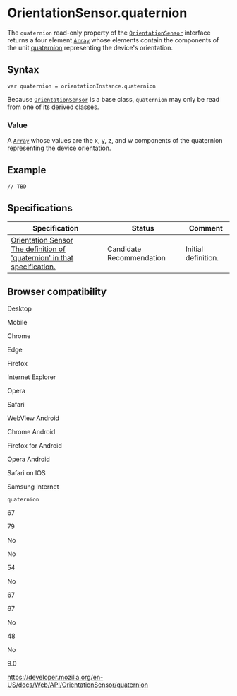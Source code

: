 OrientationSensor.quaternion
============================

The `quaternion` read-only property of the [`OrientationSensor`](../orientationsensor) interface returns a four element [`Array`](https://developer.mozilla.org/en-US/docs/Web/JavaScript/Reference/Global_Objects/Array) whose elements contain the components of the unit [quaternion](https://developer.mozilla.org/en-US/docs/Glossary/Quaternion) representing the device's orientation.

Syntax
------

    var quaternion = orientationInstance.quaternion

Because [`OrientationSensor`](../orientationsensor) is a base class, `quaternion` may only be read from one of its derived classes.

### Value

A [`Array`](https://developer.mozilla.org/en-US/docs/Web/JavaScript/Reference/Global_Objects/Array) whose values are the x, y, z, and w components of the quaternion representing the device orientation.

Example
-------

    // TBD

Specifications
--------------

<table><thead><tr class="header"><th>Specification</th><th>Status</th><th>Comment</th></tr></thead><tbody><tr class="odd"><td><a href="https://www.w3.org/TR/orientation-sensor/#orientationsensor-quaternion">Orientation Sensor<br />
<span class="small">The definition of 'quaternion' in that specification.</span></a></td><td><span class="spec-cr">Candidate Recommendation</span></td><td>Initial definition.</td></tr></tbody></table>

Browser compatibility
---------------------

Desktop

Mobile

Chrome

Edge

Firefox

Internet Explorer

Opera

Safari

WebView Android

Chrome Android

Firefox for Android

Opera Android

Safari on IOS

Samsung Internet

`quaternion`

67

79

No

No

54

No

67

67

No

48

No

9.0

<a href="https://developer.mozilla.org/en-US/docs/Web/API/OrientationSensor/quaternion" class="_attribution-link">https://developer.mozilla.org/en-US/docs/Web/API/OrientationSensor/quaternion</a>
